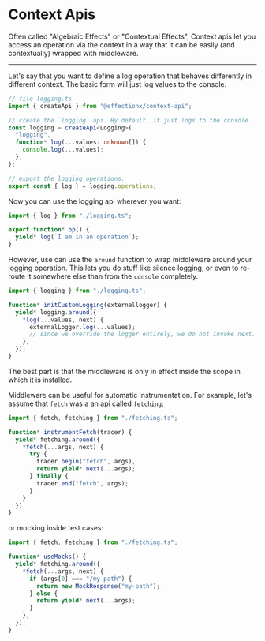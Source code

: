 # Context Apis

Often called "Algebraic Effects" or "Contextual Effects", Context apis let you
access an operation via the context in a way that it can be easily (and
contextually) wrapped with middleware.

---

Let's say that you want to define a log operation that behaves differently in
different context. The basic form will just log values to the console.

```ts
// file logging.ts
import { createApi } from "@effectionx/context-api";

// create the `logging` api. By default, it just logs to the console.
const logging = createApi<Logging>(
  "logging",
  function* log(...values: unknown[]) {
    console.log(...values);
  },
);

// export the logging operations.
export const { log } = logging.operations;
```

Now you can use the logging api wherever you want:

```ts
import { log } from "./logging.ts";

export function* op() {
  yield* log(`I am in an operation`);
}
```

However, use can use the `around` function to wrap middleware around your
logging operation. This lets you do stuff like silence logging, or even to
re-route it somewhere else than from the `console` completely.

```ts
import { logging } from "./logging.ts";

function* initCustomLogging(externallogger) {
  yield* logging.around({
    *log(...values, next) {
      externalLogger.log(...values);
      // since we override the logger entirely, we do not invoke next.
    },
  });
}
```

The best part is that the middleware is only in effect inside the scope in which
it is installed.

Middleware can be useful for automatic instrumentation. For example, let's
assume that `fetch` was a an api called `fetching`:

```ts
import { fetch, fetching } from "./fetching.ts";

function* instrumentFetch(tracer) {
  yield* fetching.around({
    *fetch(...args, next) {
	  try {
	    tracer.begin("fetch", args),
		return yield* next(...args);
	  } finally {
	    tracer.end("fetch", args);
	  }
	}
  })
}
```

or mocking inside test cases:

```ts
import { fetch, fetching } from "./fetching.ts";

function* useMocks() {
  yield* fetching.around({
    *fetch(...args, next) {
      if (args[0] === "/my-path") {
        return new MockResponse("my-path");
      } else {
        return yield* next(...args);
      }
    },
  });
}
```
